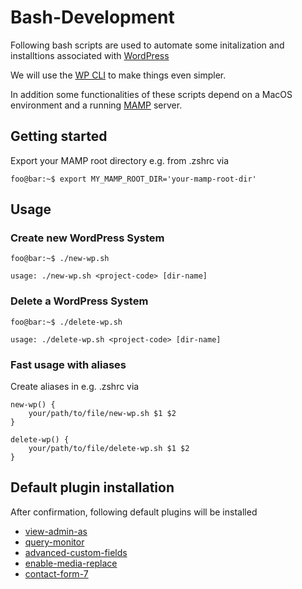 # Bash-Development

Following bash scripts are used to automate some initalization and installtions associated with [WordPress](https://wordpress.org/)

We will use the [WP CLI](https://wp-cli.org/de/) to make things even simpler.

In addition some functionalities of these scripts depend on a MacOS environment and a running [MAMP](https://www.mamp.info/de/mamp/mac/) server.

## Getting started

Export your MAMP root directory e.g. from .zshrc via

```console
foo@bar:~$ export MY_MAMP_ROOT_DIR='your-mamp-root-dir'
```

## Usage

### Create new WordPress System

```console
foo@bar:~$ ./new-wp.sh

usage: ./new-wp.sh <project-code> [dir-name]
```

### Delete a WordPress System

```console
foo@bar:~$ ./delete-wp.sh

usage: ./delete-wp.sh <project-code> [dir-name]
```

### Fast usage with aliases

Create aliases in e.g. .zshrc via

```console
new-wp() {
    your/path/to/file/new-wp.sh $1 $2
}

delete-wp() {
    your/path/to/file/delete-wp.sh $1 $2
}
```

## Default plugin installation

After confirmation, following default plugins will be installed

- [view-admin-as](https://wordpress.org/plugins/view-admin-as/)
- [query-monitor](https://wordpress.org/plugins/query-monitor/)
- [advanced-custom-fields](https://wordpress.org/plugins/advanced-custom-fields/)
- [enable-media-replace](https://wordpress.org/plugins/enable-media-replace/)
- [contact-form-7](https://wordpress.org/plugins/contact-form-7/)
